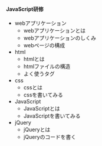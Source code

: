 #### JavaScript研修
* webアプリケーション
  * webアプリケーションとは
  * webアプリケーションのしくみ
  * webページの構成
* html
  * htmlとは
  * htmlファイルの構造
  * よく使うタグ
* css
  * cssとは
  * cssを書いてみる
* JavaScript
  * JavaScriptとは
  * JavaScriptを書いてみる
* jQuery
  * jQueryとは
  * jQueryのコードを書く
